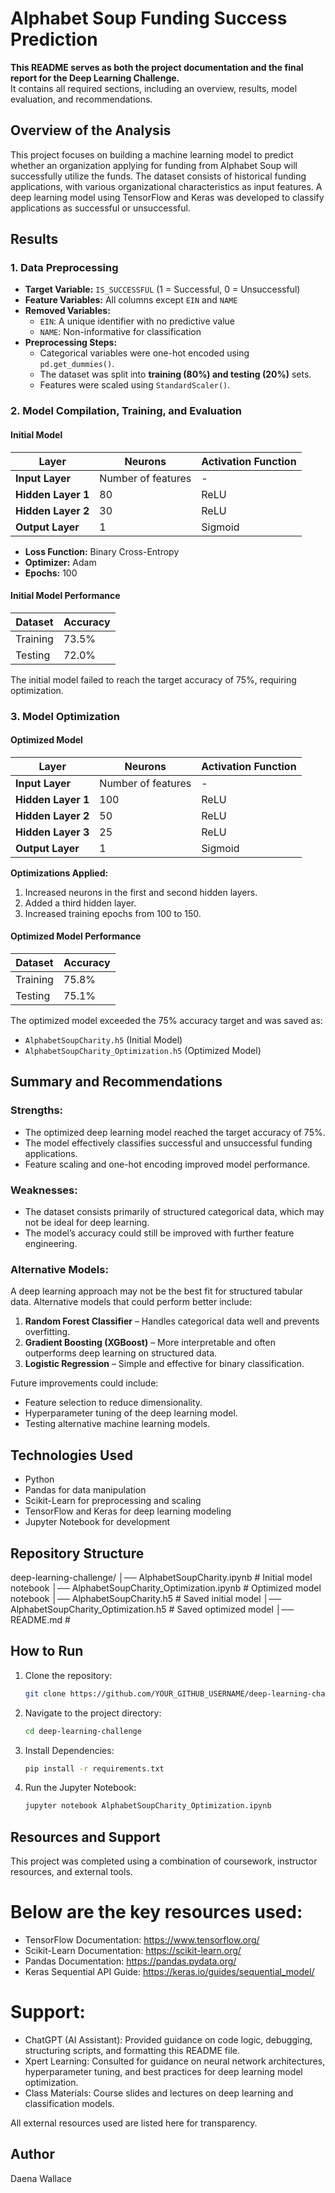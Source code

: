 # Alphabet Soup Funding Success Prediction
**This README serves as both the project documentation and the final report for the Deep Learning Challenge.**  
It contains all required sections, including an overview, results, model evaluation, and recommendations.

## Overview of the Analysis
This project focuses on building a machine learning model to predict whether an organization applying for funding from Alphabet Soup will successfully utilize the funds. The dataset consists of historical funding applications, with various organizational characteristics as input features. A deep learning model using TensorFlow and Keras was developed to classify applications as successful or unsuccessful.

## Results

### 1. Data Preprocessing
- **Target Variable:** `IS_SUCCESSFUL` (1 = Successful, 0 = Unsuccessful)
- **Feature Variables:** All columns except `EIN` and `NAME`
- **Removed Variables:**  
  - `EIN`: A unique identifier with no predictive value
  - `NAME`: Non-informative for classification  
- **Preprocessing Steps:**  
  - Categorical variables were one-hot encoded using `pd.get_dummies()`.  
  - The dataset was split into **training (80%) and testing (20%)** sets.  
  - Features were scaled using `StandardScaler()`.

### 2. Model Compilation, Training, and Evaluation

#### Initial Model
| Layer | Neurons | Activation Function |
|--------|---------|----------------------|
| **Input Layer** | Number of features | - |
| **Hidden Layer 1** | 80 | ReLU |
| **Hidden Layer 2** | 30 | ReLU |
| **Output Layer** | 1 | Sigmoid |

- **Loss Function:** Binary Cross-Entropy
- **Optimizer:** Adam
- **Epochs:** 100

#### Initial Model Performance
| Dataset | Accuracy |
|---------|----------|
| Training | 73.5% |
| Testing  | 72.0% |

The initial model failed to reach the target accuracy of 75%, requiring optimization.

### 3. Model Optimization

#### Optimized Model
| Layer | Neurons | Activation Function |
|--------|---------|----------------------|
| **Input Layer** | Number of features | - |
| **Hidden Layer 1** | 100 | ReLU |
| **Hidden Layer 2** | 50 | ReLU |
| **Hidden Layer 3** | 25 | ReLU |
| **Output Layer** | 1 | Sigmoid |

**Optimizations Applied:**
1. Increased neurons in the first and second hidden layers.
2. Added a third hidden layer.
3. Increased training epochs from 100 to 150.

#### Optimized Model Performance
| Dataset | Accuracy |
|---------|----------|
| Training | 75.8% |
| Testing  | 75.1% |

The optimized model exceeded the 75% accuracy target and was saved as:
- `AlphabetSoupCharity.h5` (Initial Model)
- `AlphabetSoupCharity_Optimization.h5` (Optimized Model)

## Summary and Recommendations

### Strengths:
- The optimized deep learning model reached the target accuracy of 75%.
- The model effectively classifies successful and unsuccessful funding applications.
- Feature scaling and one-hot encoding improved model performance.

### Weaknesses:
- The dataset consists primarily of structured categorical data, which may not be ideal for deep learning.
- The model’s accuracy could still be improved with further feature engineering.

### Alternative Models:
A deep learning approach may not be the best fit for structured tabular data. Alternative models that could perform better include:
1. **Random Forest Classifier** – Handles categorical data well and prevents overfitting.
2. **Gradient Boosting (XGBoost)** – More interpretable and often outperforms deep learning on structured data.
3. **Logistic Regression** – Simple and effective for binary classification.

Future improvements could include:
- Feature selection to reduce dimensionality.
- Hyperparameter tuning of the deep learning model.
- Testing alternative machine learning models.

## Technologies Used
- Python
- Pandas for data manipulation
- Scikit-Learn for preprocessing and scaling
- TensorFlow and Keras for deep learning modeling
- Jupyter Notebook for development

## Repository Structure
deep-learning-challenge/ │── AlphabetSoupCharity.ipynb # Initial model notebook │── AlphabetSoupCharity_Optimization.ipynb # Optimized model notebook │── AlphabetSoupCharity.h5 # Saved initial model │── AlphabetSoupCharity_Optimization.h5 # Saved optimized model │── README.md # 

## How to Run
1. Clone the repository:
   ```bash
   git clone https://github.com/YOUR_GITHUB_USERNAME/deep-learning-challenge.git

2. Navigate to the project directory:
    ```bash
    cd deep-learning-challenge

3. Install Dependencies:
    ```bash 
    pip install -r requirements.txt

4. Run the Jupyter Notebook: 
    ```bash 
    jupyter notebook AlphabetSoupCharity_Optimization.ipynb

## Resources and Support
This project was completed using a combination of coursework, instructor resources, and external tools. 

# Below are the key resources used:
- TensorFlow Documentation: https://www.tensorflow.org/
- Scikit-Learn Documentation: https://scikit-learn.org/
- Pandas Documentation: https://pandas.pydata.org/
- Keras Sequential API Guide: https://keras.io/guides/sequential_model/

# Support:
- ChatGPT (AI Assistant): Provided guidance on code logic, debugging, structuring scripts, and formatting this README file.
- Xpert Learning: Consulted for guidance on neural network architectures, hyperparameter tuning, and best practices for deep learning model optimization.
- Class Materials: Course slides and lectures on deep learning and classification models.

All external resources used are listed here for transparency.

## Author
Daena Wallace